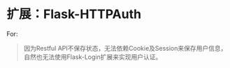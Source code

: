 # 扩展：Flask-HTTPAuth
For:
> 因为Restful API不保存状态，无法依赖Cookie及Session来保存用户信息，自然也无法使用Flask-Login扩展来实现用户认证。